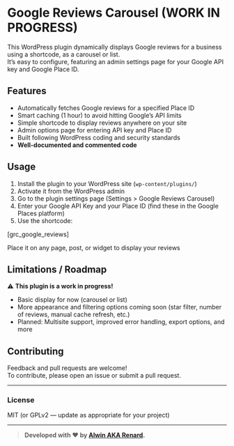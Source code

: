 # Google Reviews Carousel (WORK IN PROGRESS)

This WordPress plugin dynamically displays Google reviews for a business using a shortcode, as a carousel or list.  
It’s easy to configure, featuring an admin settings page for your Google API key and Google Place ID.

## Features

- Automatically fetches Google reviews for a specified Place ID
- Smart caching (1 hour) to avoid hitting Google’s API limits
- Simple shortcode to display reviews anywhere on your site
- Admin options page for entering API key and Place ID
- Built following WordPress coding and security standards
- **Well-documented and commented code**

## Usage

1. Install the plugin to your WordPress site (`wp-content/plugins/`)
2. Activate it from the WordPress admin
3. Go to the plugin settings page (Settings > Google Reviews Carousel)
4. Enter your Google API Key and your Place ID (find these in the Google Places platform)
5. Use the shortcode:  

[grc_google_reviews]

Place it on any page, post, or widget to display your reviews

## Limitations / Roadmap

⚠️ **This plugin is a work in progress!**
- Basic display for now (carousel or list)
- More appearance and filtering options coming soon (star filter, number of reviews, manual cache refresh, etc.)
- Planned: Multisite support, improved error handling, export options, and more

## Contributing

Feedback and pull requests are welcome!  
To contribute, please open an issue or submit a pull request.

---

### License

MIT (or GPLv2 — update as appropriate for your project)

---

> **Developed with ❤️ by [Alwin AKA Renard](https://github.com/Alwin-B-UIUX-Dev).**